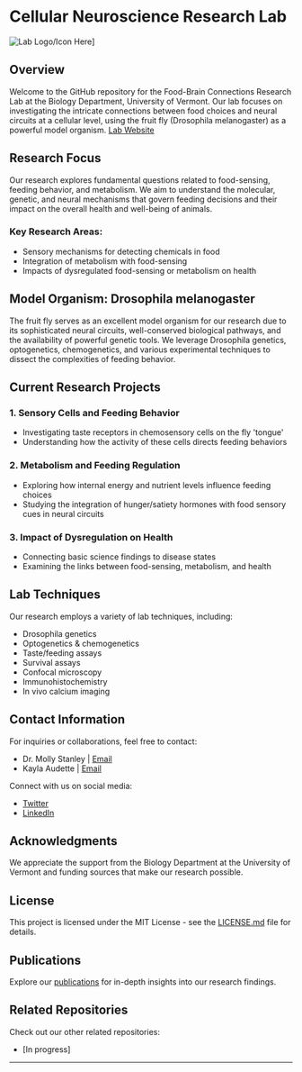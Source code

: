 # Cellular Neuroscience Research Lab

![Lab Logo/Icon Here](https://mstanleylab.weebly.com/uploads/1/4/1/5/141531478/mstanley-lab-logo_orig.png)]

## Overview
Welcome to the GitHub repository for the Food-Brain Connections Research Lab at the Biology Department, University of Vermont. Our lab focuses on investigating the intricate connections between food choices and neural circuits at a cellular level, using the fruit fly (Drosophila melanogaster) as a powerful model organism.
[Lab Website](https://mstanleylab.weebly.com/)
## Research Focus
Our research explores fundamental questions related to food-sensing, feeding behavior, and metabolism. We aim to understand the molecular, genetic, and neural mechanisms that govern feeding decisions and their impact on the overall health and well-being of animals.

### Key Research Areas:
- Sensory mechanisms for detecting chemicals in food
- Integration of metabolism with food-sensing
- Impacts of dysregulated food-sensing or metabolism on health

## Model Organism: Drosophila melanogaster
The fruit fly serves as an excellent model organism for our research due to its sophisticated neural circuits, well-conserved biological pathways, and the availability of powerful genetic tools. We leverage Drosophila genetics, optogenetics, chemogenetics, and various experimental techniques to dissect the complexities of feeding behavior.

## Current Research Projects
### 1. Sensory Cells and Feeding Behavior
- Investigating taste receptors in chemosensory cells on the fly 'tongue'
- Understanding how the activity of these cells directs feeding behaviors

### 2. Metabolism and Feeding Regulation
- Exploring how internal energy and nutrient levels influence feeding choices
- Studying the integration of hunger/satiety hormones with food sensory cues in neural circuits

### 3. Impact of Dysregulation on Health
- Connecting basic science findings to disease states
- Examining the links between food-sensing, metabolism, and health

## Lab Techniques
Our research employs a variety of lab techniques, including:
- Drosophila genetics
- Optogenetics & chemogenetics
- Taste/feeding assays
- Survival assays
- Confocal microscopy
- Immunohistochemistry
- In vivo calcium imaging

## Contact Information
For inquiries or collaborations, feel free to contact:
- Dr. Molly Stanley | [Email](molly.stanley@uvm.edu)
- Kayla Audette | [Email](kayla.audette@uvm.edu)

Connect with us on social media:
- [Twitter](https://twitter.com/Molly_Stanley3)
- [LinkedIn](https://www.linkedin.com/in/molly-stanley-003/)

## Acknowledgments
We appreciate the support from the Biology Department at the University of Vermont and funding sources that make our research possible.

## License
This project is licensed under the MIT License - see the [LICENSE.md](LICENSE.md) file for details.

## Publications
Explore our [publications](https://mstanleylab.weebly.com/publications.html) for in-depth insights into our research findings.

## Related Repositories
Check out our other related repositories:
- [In progress]

---
